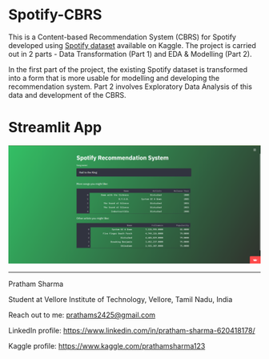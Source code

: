 # Spotify-CBRS
This is a Content-based Recommendation System (CBRS) for Spotify developed using [Spotify dataset](https://www.kaggle.com/yamaerenay/spotify-dataset-19212020-160k-tracks) available on Kaggle. The project is carried out in 2 parts - Data Transformation (Part 1) and EDA & Modelling (Part 2).

In the first part of the project, the existing Spotify dataset is transformed into a form that is more usable for modelling and developing the recommendation system. Part 2 involves Exploratory Data Analysis of this data and development of the CBRS.

# Streamlit App
![App screenshot](app.png)

---

Pratham Sharma

Student at Vellore Institute of Technology, Vellore, Tamil Nadu, India

Reach out to me: prathams2425@gmail.com

LinkedIn profile: https://www.linkedin.com/in/pratham-sharma-620418178/

Kaggle profile: https://www.kaggle.com/prathamsharma123
